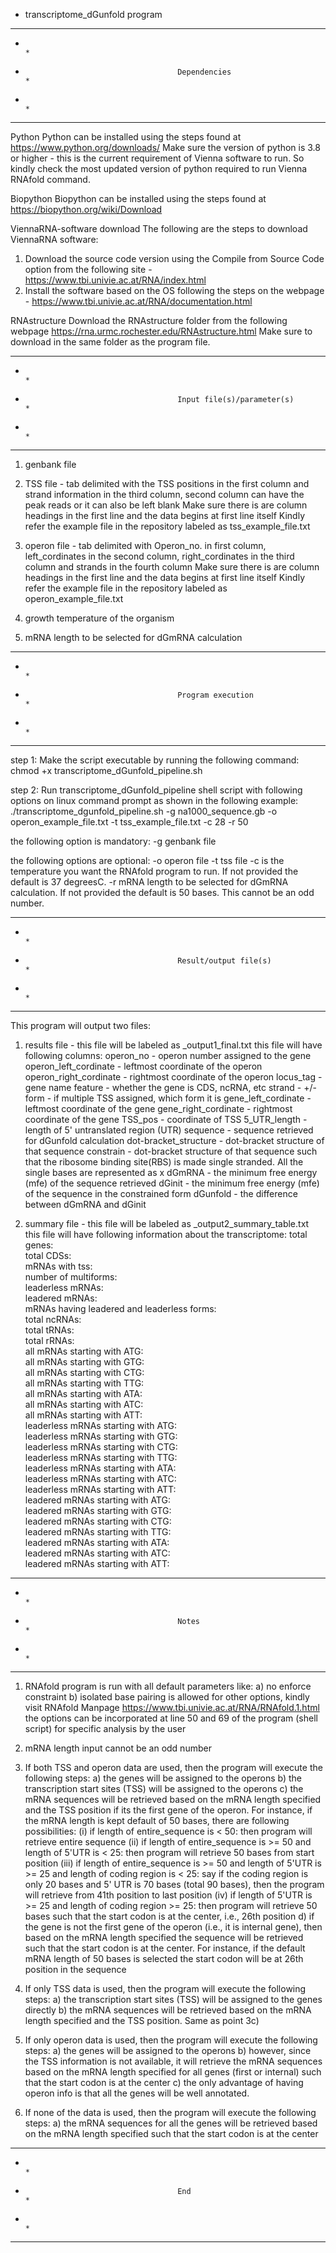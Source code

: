 * transcriptome_dGunfold program
******************************************************************************************************
*																									 *
*										Dependencies												 *
*																									 *
******************************************************************************************************
Python
Python can be installed using the steps found at https://www.python.org/downloads/ 
Make sure the version of python is 3.8 or higher - this is the current requirement of Vienna software to run. 
So kindly check the most updated version of python required to run Vienna RNAfold command.

Biopython
Biopython can be installed using the steps found at https://biopython.org/wiki/Download

ViennaRNA-software download
The following are the steps to download ViennaRNA software:
1.	Download the source code version using the  Compile from Source Code option from the following site - https://www.tbi.univie.ac.at/RNA/index.html
2.	Install the software based on the OS following the steps on the webpage - https://www.tbi.univie.ac.at/RNA/documentation.html

RNAstructure
Download the RNAstructure folder from the following webpage https://rna.urmc.rochester.edu/RNAstructure.html
Make sure to download in the same folder as the program file.





******************************************************************************************************
*																									 *
*										Input file(s)/parameter(s)									 *
*																									 *
******************************************************************************************************
1. 	genbank file

2. 	TSS file  -	tab delimited with the TSS positions in the first column and strand information in the third column,
				second column can have the peak reads or it can also be left blank
				Make sure there is are column headings in the first line and the data begins at first line itself
				Kindly refer the example file in the repository labeled as tss_example_file.txt
	
3.  operon file - tab delimited with Operon_no. in first column,
				  left_cordinates in the second column,
				  right_cordinates in the third column and
				  strands in the fourth column
				  Make sure there is are column headings in the first line and the data begins at first line itself
				  Kindly refer the example file in the repository labeled as operon_example_file.txt

4.	growth temperature of the organism

5.	mRNA length to be selected for dGmRNA calculation




******************************************************************************************************
*																									 *
*										Program execution											 *
*																									 *
******************************************************************************************************
step 1:
Make the script executable by running the following command:
chmod +x transcriptome_dGunfold_pipeline.sh

step 2:
Run transcriptome_dGunfold_pipeline shell script with following options on linux command prompt as shown in the following example:
./transcriptome_dgunfold_pipeline.sh -g na1000_sequence.gb -o operon_example_file.txt -t tss_example_file.txt -c 28 -r 50

the following option is mandatory:
-g genbank file

the following options are optional:
-o operon file
-t tss file 
-c is the temperature you want the RNAfold program to run. If not provided the default is 37 degreesC.
-r mRNA length to be selected for dGmRNA calculation. If not provided the default is 50 bases. This cannot be an odd number.


******************************************************************************************************
*																									 *
*										Result/output file(s)										 *
*																									 *
******************************************************************************************************
This program will output two files:
1.	results file - this file will be labeled as _output1_final.txt
	this file will have following columns:
	operon_no 				- operon number assigned to the gene
	operon_left_cordinate 	- leftmost coordinate of the operon
	operon_right_cordinate	- rightmost coordinate of the operon
	locus_tag 				- gene name
	feature 				- whether the gene is CDS, ncRNA, etc
	strand 					- +/-
	form 					- if multiple TSS assigned, which form it is
	gene_left_cordinate 	- leftmost coordinate of the gene
	gene_right_cordinate	- rightmost coordinate of the gene
	TSS_pos 				- coordinate of TSS
	5_UTR_length 			- length of 5' untranslated region (UTR)
	sequence 				- sequence retrieved for dGunfold calculation
	dot-bracket_structure	- dot-bracket structure of that sequence
	constrain 				- dot-bracket structure of that sequence such that the ribosome binding site(RBS) is made single stranded. 
							  All the single bases are represented as x
	dGmRNA 					- the minimum free energy (mfe) of the sequence retrieved
	dGinit 					- the minimum free energy (mfe) of the sequence in the constrained form
	dGunfold				- the difference between dGmRNA and dGinit

2.	summary file - this file will be labeled as _output2_summary_table.txt
	this file will have following information about the transcriptome:
	total genes: 	
	total CDSs: 	
	mRNAs with tss: 	
	number of multiforms: 	
	leaderless mRNAs: 	
	leadered mRNAs: 	
	mRNAs having leadered and leaderless forms: 	
	total ncRNAs: 	
	total tRNAs: 	
	total rRNAs: 	
	all mRNAs starting with ATG: 	
	all mRNAs starting with GTG: 	
	all mRNAs starting with CTG: 	
	all mRNAs starting with TTG: 	
	all mRNAs starting with ATA: 	
	all mRNAs starting with ATC: 	
	all mRNAs starting with ATT: 	
	leaderless mRNAs starting with ATG: 	
	leaderless mRNAs starting with GTG: 	
	leaderless mRNAs starting with CTG: 	
	leaderless mRNAs starting with TTG: 	
	leaderless mRNAs starting with ATA: 	
	leaderless mRNAs starting with ATC: 	
	leaderless mRNAs starting with ATT: 	
	leadered mRNAs starting with ATG: 	
	leadered mRNAs starting with GTG: 	
	leadered mRNAs starting with CTG: 	
	leadered mRNAs starting with TTG: 	
	leadered mRNAs starting with ATA: 	
	leadered mRNAs starting with ATC: 	
	leadered mRNAs starting with ATT: 	








******************************************************************************************************
*																									 *
*										Notes														 *
*																									 *
******************************************************************************************************
1. 	RNAfold program is run with all default parameters like:
	a) 	no enforce constraint 
	b) 	isolated base pairing is allowed
	for other options, kindly visit RNAfold Manpage https://www.tbi.univie.ac.at/RNA/RNAfold.1.html
	the options can be incorporated at line 50 and 69 of the program (shell script) for specific analysis by the user 
	
2. 	mRNA length input cannot be an odd number

3.	If both TSS and operon data are used, then the program will execute the following steps:
	a) 	the genes will be assigned to the operons
	b) 	the transcription start sites (TSS) will be assigned to the operons
	c) 	the mRNA sequences will be retrieved based on the mRNA length specified and the TSS position if its the first gene of the operon. For instance,
		if the mRNA length is kept default of 50 bases, there are following possibilities:
		(i)		if length of entire_sequence is < 50:
				then program will retrieve entire sequence
		(ii)	if length of entire_sequence is >= 50 and length of 5'UTR is < 25:
				then program will retrieve 50 bases from start position
		(iii) 	if length of entire_sequence is >= 50 and length of 5'UTR is >= 25 and length of coding region is < 25:
				say if the coding region is only 20 bases and 5' UTR is 70 bases (total 90 bases), then the program will retrieve from 
				41th position to last position
		(iv)	if length of 5'UTR is >= 25 and length of coding region >= 25:
				then program will retrieve 50 bases such that the start codon is at the center, i.e., 26th position
	d) 	if the gene is not the first gene of the operon (i.e., it is internal gene), then based on the mRNA length specified the sequence will be retrieved
		such that the start codon is at the center. For instance, if the default mRNA length of 50 bases is selected the start codon will be at 26th position
		in the sequence
	
4. If only TSS data is used, then the program will execute the following steps:
	a)	the transcription start sites (TSS) will be assigned to the genes directly
	b)	the mRNA sequences will be retrieved based on the mRNA length specified and the TSS position. Same as point 3c)

5. If only operon data is used, then the program will execute the following steps:
	a)	the genes will be assigned to the operons
	b)	however, since the TSS information is not available, it will retrieve the mRNA sequences based on the mRNA length specified for all 
		genes (first or internal) such that the start codon is at the center
	c) 	the only advantage of having operon info is that all the genes will be well annotated.
	
6. If none of the data is used, then the program will execute the following steps:
	a)	the mRNA sequences for all the genes will be retrieved based on the mRNA length specified such that the start codon is at the center
	













******************************************************************************************************
*																									 *
*										End											 				 *
*																									 *
******************************************************************************************************

